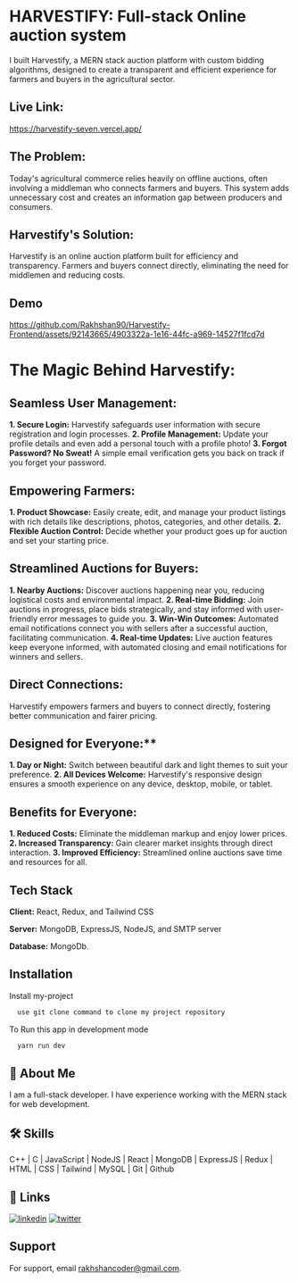 # HARVESTIFY: Full-stack Online auction system
I built Harvestify, a MERN stack auction platform with custom bidding algorithms, designed to create a transparent and efficient experience for farmers and buyers in the agricultural sector.

## Live Link:
https://harvestify-seven.vercel.app/

## The Problem:
Today's agricultural commerce relies heavily on offline auctions, often involving a middleman who connects farmers and buyers. This system adds unnecessary cost and creates an information gap between producers and consumers.

## Harvestify's Solution:
Harvestify is an online auction platform built for efficiency and transparency. Farmers and buyers connect directly, eliminating the need for middlemen and reducing costs.


## Demo
https://github.com/Rakhshan90/Harvestify-Frontend/assets/92143665/4903322a-1e16-44fc-a969-14527f1fcd7d


# The Magic Behind Harvestify:

## Seamless User Management:
**1. Secure Login:** Harvestify safeguards user information with secure registration and login processes.
**2. Profile Management:** Update your profile details and even add a personal touch with a profile photo!
**3. Forgot Password? No Sweat!** A simple email verification gets you back on track if you forget your password.

## Empowering Farmers:
**1. Product Showcase:** Easily create, edit, and manage your product listings with rich details like descriptions, photos, categories, and other details.
**2. Flexible Auction Control:** Decide whether your product goes up for auction and set your starting price.

## Streamlined Auctions for Buyers:
**1. Nearby Auctions:** Discover auctions happening near you, reducing logistical costs and environmental impact.
**2. Real-time Bidding:** Join auctions in progress, place bids strategically, and stay informed with user-friendly error messages to guide you.
**3. Win-Win Outcomes:** Automated email notifications connect you with sellers after a successful auction, facilitating communication.
**4. Real-time Updates:** Live auction features keep everyone informed, with automated closing and email notifications for winners and sellers.

## Direct Connections: 
Harvestify empowers farmers and buyers to connect directly, fostering better communication and fairer pricing.

## Designed for Everyone:**
**1. Day or Night:** Switch between beautiful dark and light themes to suit your preference.
**2. All Devices Welcome:** Harvestify's responsive design ensures a smooth experience on any device, desktop, mobile, or tablet.

## Benefits for Everyone:
**1. Reduced Costs:** Eliminate the middleman markup and enjoy lower prices.
**2. Increased Transparency:** Gain clearer market insights through direct interaction.
**3. Improved Efficiency:** Streamlined online auctions save time and resources for all.

## Tech Stack

**Client:** React, Redux, and Tailwind CSS

**Server:** MongoDB, ExpressJS, NodeJS, and SMTP server

**Database:** MongoDb.


## Installation

Install my-project 

```bash
  use git clone command to clone my project repository
```

To Run this app in development mode
```bash
  yarn run dev
```


## 🚀 About Me
I am a full-stack developer. I have experience working with the MERN stack for web development.

## 🛠 Skills
C++ | C | JavaScript | NodeJS | React | MongoDB | ExpressJS | Redux | HTML | CSS | Tailwind | MySQL | Git | Github


## 🔗 Links
[![linkedin](https://img.shields.io/badge/linkedin-0A66C2?style=for-the-badge&logo=linkedin&logoColor=white)](https://www.linkedin.com/in/rakhshan-ahmad/)
[![twitter](https://img.shields.io/badge/twitter-1DA1F2?style=for-the-badge&logo=twitter&logoColor=white)](https://twitter.com/Rakhshan__ahmad)


## Support

For support, email rakhshancoder@gmail.com.


